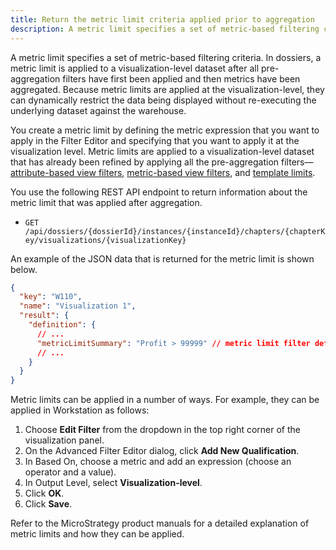```yaml
---
title: Return the metric limit criteria applied prior to aggregation
description: A metric limit specifies a set of metric-based filtering criteria. In dossiers, a metric limit is applied to a visualization-level dataset after all pre-aggregation filters have first been applied and then metrics have been aggregated. Because metric limits are applied at the visualization-level, they can dynamically restrict the data being displayed without re-executing the underlying dataset against the warehouse.
---
```


A metric limit specifies a set of metric-based filtering criteria. In dossiers, a metric limit is applied to a visualization-level dataset after all pre-aggregation filters have first been applied and then metrics have been aggregated. Because metric limits are applied at the visualization-level, they can dynamically restrict the data being displayed without re-executing the underlying dataset against the warehouse.

You create a metric limit by defining the metric expression that you want to apply in the Filter Editor and specifying that you want to apply it at the visualization level. Metric limits are applied to a visualization-level dataset that has already been refined by applying all the pre-aggregation filters—[attribute-based view filters](./return-attribute-based-view-filters.md), [metric-based view filters](./return-metric-based-view-filters.md), and [template limits](./return-template-limit-criteria.md).

You use the following REST API endpoint to return information about the metric limit that was applied after aggregation.

- `GET /api/dossiers/{dossierId}/instances/{instanceId}/chapters/{chapterKey/visualizations/{visualizationKey}`

An example of the JSON data that is returned for the metric limit is shown below.

```json
{
  "key": "W110",
  "name": "Visualization 1",
  "result": {
    "definition": {
      // ...
      "metricLimitSummary": "Profit > 99999" // metric limit filter definition
      // ...
    }
  }
}
```

Metric limits can be applied in a number of ways. For example, they can be applied in Workstation as follows:

1. Choose **Edit Filter** from the dropdown in the top right corner of the visualization panel.
1. On the Advanced Filter Editor dialog, click **Add New Qualification**.
1. In Based On, choose a metric and add an expression (choose an operator and a value).
1. In Output Level, select **Visualization-level**.
1. Click **OK**.
1. Click **Save**.

Refer to the MicroStrategy product manuals for a detailed explanation of metric limits and how they can be applied.

